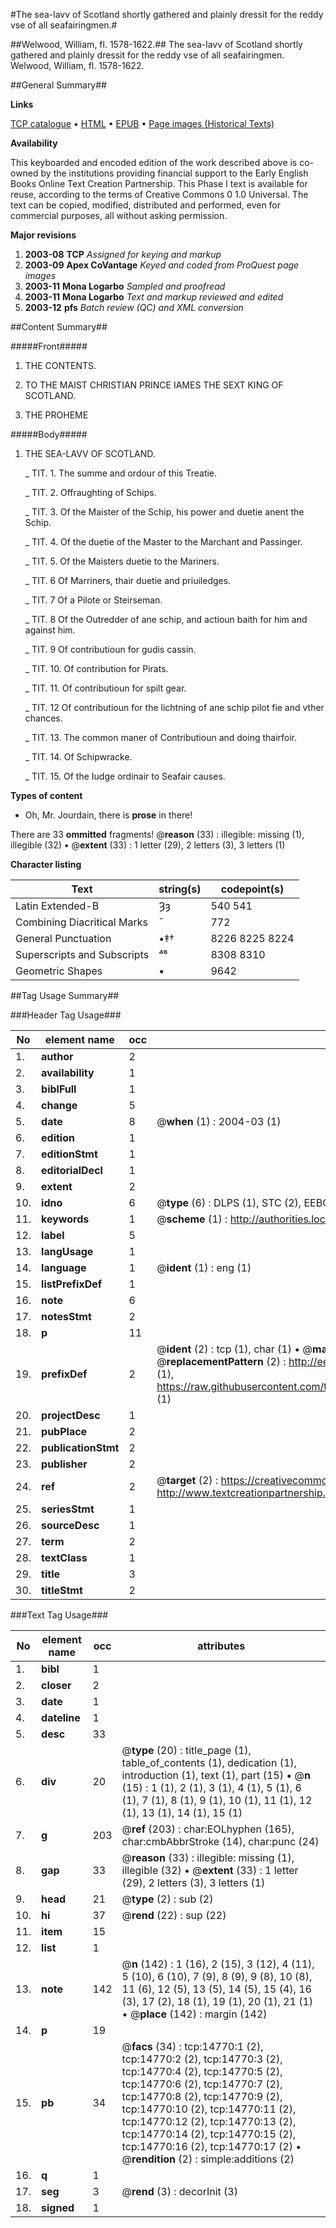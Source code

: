 #The sea-lavv of Scotland shortly gathered and plainly dressit for the reddy vse of all seafairingmen.#

##Welwood, William, fl. 1578-1622.##
The sea-lavv of Scotland shortly gathered and plainly dressit for the reddy vse of all seafairingmen.
Welwood, William, fl. 1578-1622.

##General Summary##

**Links**

[TCP catalogue](http://www.ota.ox.ac.uk/tcp/)  • 
[HTML](http://tei.it.ox.ac.uk/tcp/Texts-HTML/free/A14/A14934.html)  • 
[EPUB](http://tei.it.ox.ac.uk/tcp/Texts-EPUB/free/A14/A14934.epub) • 
[Page images (Historical Texts)](https://data.historicaltexts.jisc.ac.uk/view?pubId=eebo-99849612e&pageId=eebo-99849612e-14770-1)

**Availability**

This keyboarded and encoded edition of the
	       work described above is co-owned by the institutions
	       providing financial support to the Early English Books
	       Online Text Creation Partnership. This Phase I text is
	       available for reuse, according to the terms of Creative
	       Commons 0 1.0 Universal. The text can be copied,
	       modified, distributed and performed, even for
	       commercial purposes, all without asking permission.

**Major revisions**

1. __2003-08__ __TCP__ *Assigned for keying and markup*
1. __2003-09__ __Apex CoVantage__ *Keyed and coded from ProQuest page images*
1. __2003-11__ __Mona Logarbo__ *Sampled and proofread*
1. __2003-11__ __Mona Logarbo__ *Text and markup reviewed and edited*
1. __2003-12__ __pfs__ *Batch review (QC) and XML conversion*

##Content Summary##

#####Front#####

1. THE CONTENTS.

1. TO THE MAIST CHRISTIAN PRINCE IAMES THE SEXT KING OF SCOTLAND.

1. THE PROHEME

#####Body#####

1. THE SEA-LAVV OF SCOTLAND.

    _ TIT. 1.
The summe and ordour of this Treatie.

    _ TIT. 2.
Offraughting of Schips.

    _ TIT. 3.
Of the Maister of the Schip, his power and duetie anent the Schip.

    _ TIT. 4.
Of the duetie of the Master to the Marchant and Passinger.

    _ TIT. 5.
Of the Maisters duetie to the Mariners.

    _ TIT. 6
Of Marriners, thair duetie and priuiledges.

    _ TIT. 7
Of a Pilote or Steirseman.

    _ TIT. 8
Of the Outredder of ane schip, and actioun baith for him and against him.

    _ TIT. 9
Of contributioun for gudis cassin.

    _ TIT. 10.
Of contribution for Pirats.

    _ TIT. 11.
Of contributioun for spilt gear.

    _ TIT. 12
Of contributioun for the lichtning of ane schip pilot fie and vther chances.

    _ TIT. 13.
The common maner of Contributioun and doing thairfoir.

    _ TIT. 14.
Of Schipwracke.

    _ TIT. 15.
Of the Iudge ordinair to Seafair causes.

**Types of content**

  * Oh, Mr. Jourdain, there is **prose** in there!

There are 33 **ommitted** fragments! 
 @__reason__ (33) : illegible: missing (1), illegible (32)  •  @__extent__ (33) : 1 letter (29), 2 letters (3), 3 letters (1)

**Character listing**


|Text|string(s)|codepoint(s)|
|---|---|---|
|Latin Extended-B|Ȝȝ|540 541|
|Combining             Diacritical Marks|̄|772|
|General Punctuation|•‡†|8226 8225 8224|
|Superscripts             and Subscripts|⁴⁶|8308 8310|
|Geometric Shapes|▪|9642|

##Tag Usage Summary##

###Header Tag Usage###

|No|element name|occ|attributes|
|---|---|---|---|
|1.|__author__|2||
|2.|__availability__|1||
|3.|__biblFull__|1||
|4.|__change__|5||
|5.|__date__|8| @__when__ (1) : 2004-03 (1)|
|6.|__edition__|1||
|7.|__editionStmt__|1||
|8.|__editorialDecl__|1||
|9.|__extent__|2||
|10.|__idno__|6| @__type__ (6) : DLPS (1), STC (2), EEBO-CITATION (1), PROQUEST (1), VID (1)|
|11.|__keywords__|1| @__scheme__ (1) : http://authorities.loc.gov/ (1)|
|12.|__label__|5||
|13.|__langUsage__|1||
|14.|__language__|1| @__ident__ (1) : eng (1)|
|15.|__listPrefixDef__|1||
|16.|__note__|6||
|17.|__notesStmt__|2||
|18.|__p__|11||
|19.|__prefixDef__|2| @__ident__ (2) : tcp (1), char (1)  •  @__matchPattern__ (2) : ([0-9\-]+):([0-9IVX]+) (1), (.+) (1)  •  @__replacementPattern__ (2) : http://eebo.chadwyck.com/downloadtiff?vid=$1&page=$2 (1), https://raw.githubusercontent.com/textcreationpartnership/Texts/master/tcpchars.xml#$1 (1)|
|20.|__projectDesc__|1||
|21.|__pubPlace__|2||
|22.|__publicationStmt__|2||
|23.|__publisher__|2||
|24.|__ref__|2| @__target__ (2) : https://creativecommons.org/publicdomain/zero/1.0/ (1), http://www.textcreationpartnership.org/docs/. (1)|
|25.|__seriesStmt__|1||
|26.|__sourceDesc__|1||
|27.|__term__|2||
|28.|__textClass__|1||
|29.|__title__|3||
|30.|__titleStmt__|2||


###Text Tag Usage###

|No|element name|occ|attributes|
|---|---|---|---|
|1.|__bibl__|1||
|2.|__closer__|2||
|3.|__date__|1||
|4.|__dateline__|1||
|5.|__desc__|33||
|6.|__div__|20| @__type__ (20) : title_page (1), table_of_contents (1), dedication (1), introduction (1), text (1), part (15)  •  @__n__ (15) : 1 (1), 2 (1), 3 (1), 4 (1), 5 (1), 6 (1), 7 (1), 8 (1), 9 (1), 10 (1), 11 (1), 12 (1), 13 (1), 14 (1), 15 (1)|
|7.|__g__|203| @__ref__ (203) : char:EOLhyphen (165), char:cmbAbbrStroke (14), char:punc (24)|
|8.|__gap__|33| @__reason__ (33) : illegible: missing (1), illegible (32)  •  @__extent__ (33) : 1 letter (29), 2 letters (3), 3 letters (1)|
|9.|__head__|21| @__type__ (2) : sub (2)|
|10.|__hi__|37| @__rend__ (22) : sup (22)|
|11.|__item__|15||
|12.|__list__|1||
|13.|__note__|142| @__n__ (142) : 1 (16), 2 (15), 3 (12), 4 (11), 5 (10), 6 (10), 7 (9), 8 (9), 9 (8), 10 (8), 11 (6), 12 (5), 13 (5), 14 (5), 15 (4), 16 (3), 17 (2), 18 (1), 19 (1), 20 (1), 21 (1)  •  @__place__ (142) : margin (142)|
|14.|__p__|19||
|15.|__pb__|34| @__facs__ (34) : tcp:14770:1 (2), tcp:14770:2 (2), tcp:14770:3 (2), tcp:14770:4 (2), tcp:14770:5 (2), tcp:14770:6 (2), tcp:14770:7 (2), tcp:14770:8 (2), tcp:14770:9 (2), tcp:14770:10 (2), tcp:14770:11 (2), tcp:14770:12 (2), tcp:14770:13 (2), tcp:14770:14 (2), tcp:14770:15 (2), tcp:14770:16 (2), tcp:14770:17 (2)  •  @__rendition__ (2) : simple:additions (2)|
|16.|__q__|1||
|17.|__seg__|3| @__rend__ (3) : decorInit (3)|
|18.|__signed__|1||
